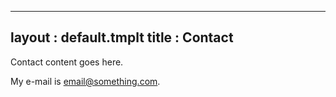 ---
layout : default.tmplt
title : Contact
----
Contact content goes here.

My e-mail is <email@something.com>.
